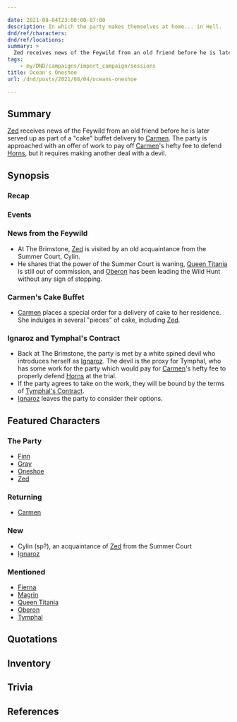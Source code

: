 ```yaml
---

date: 2021-08-04T23:00:00-07:00
description: In which the party makes themselves at home... in Hell.
dnd/ref/characters:
dnd/ref/locations:
summary: >
  Zed receives news of the Feywild from an old friend before he is later served up as part of a "cake" buffet delivery to Carmen. The party is approached with an offer of work to pay off Carmen's hefty fee to defend Horns, but it requires making another deal with a devil.
tags:
    - my/DND/campaigns/import_campaign/sessions
title: Ocean's Oneshoe
url: /dnd/posts/2021/08/04/oceans-oneshoe

---
```


## Summary

[Zed](/dnd/characters/zed/) receives news of the Feywild from an old friend before he is later served up as part of a "cake" buffet delivery to [Carmen](/dnd/npcs/carmen/). The party is approached with an offer of work to pay off [Carmen](/dnd/npcs/carmen/)'s hefty fee to defend [Horns](/dnd/characters/horns/), but it requires making another deal with a devil.

## Synopsis

### Recap

### Events

### News from the Feywild

- At The Brimstone, [Zed](/dnd/characters/zed/) is visited by an old acquaintance from the Summer Court, Cylin.
- He shares that the power of the Summer Court is waning, [Queen Titania](/dnd/npcs/queen-titania/) is still out of commission, and [Oberon](/dnd/npcs/oberon/) has been leading the Wild Hunt without any sign of stopping.

### Carmen's Cake Buffet

- [Carmen](/dnd/npcs/carmen/) places a special order for a delivery of cake to her residence. She indulges in several "pieces" of cake, including [Zed](/dnd/characters/zed/).

### Ignaroz and Tymphal's Contract

- Back at The Brimstone, the party is met by a white spined devil who introduces herself as [Ignaroz](/dnd/npcs/ignaroz/). The devil is the proxy for Tymphal, who has some work for the party which would pay for [Carmen](/dnd/npcs/carmen/)'s  hefty fee to properly defend [Horns](/dnd/characters/horns/) at the trial.
- If the party agrees to take on the work, they will be bound by the terms of [Tymphal's Contract](/dnd/notes/tymphals-contract/).
- [Ignaroz](/dnd/npcs/ignaroz/) leaves the party to consider their options.

## Featured Characters

### The Party

- [Finn](/dnd/characters/finn/)
- [Gray](/dnd/characters/haeltin-var-astora/)
- [Oneshoe](/dnd/characters/oneshoe/)
- [Zed](/dnd/characters/zed/)

### Returning

- [Carmen](/dnd/npcs/carmen/)

### New

- Cylin (sp?), an acquaintance of [Zed](/dnd/characters/zed/) from the Summer Court
- [Ignaroz](/dnd/npcs/ignaroz/)

### Mentioned

- [Fierna](/dnd/npcs/fierna/)
- [Magrin](/dnd/npcs/magrin/)
- [Queen Titania](/dnd/npcs/queen-titania/)
- [Oberon](/dnd/npcs/oberon/)
- [Tymphal](/dnd/npcs/tymphal/)

## Quotations

## Inventory

## Trivia

## References

